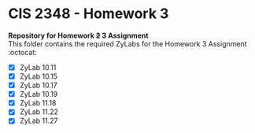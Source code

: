 # **CIS 2348 - Homework 3**
**Repository for Homework ~~2~~ 3 Assignment**<br>
This folder contains the required ZyLabs for the Homework 3 Assignment :octocat:
- [x] ZyLab 10.11
- [x] ZyLab 10.15
- [x] ZyLab 10.17
- [x] ZyLab 10.19
- [x] ZyLab 11.18
- [x] ZyLab 11.22
- [x] ZyLab 11.27
